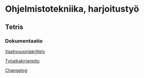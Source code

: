 # Ohjelmistotekniika, harjoitustyö

## Tetris

### Dokumentaatio ###
[Vaativuusmäärittely](https://github.com/HYTApio/ot-harjoitustyo/blob/master/dokumentaatio/vaatimusmaarittely.md)

[Työaikakirjanpito](https://github.com/HYTApio/ot-harjoitustyo/blob/master/dokumentaatio/tuntikirjanpito.md)

[Changelog](https://github.com/HYTApio/ot-harjoitustyo/blob/master/dokumentaatio/changelog.md)
